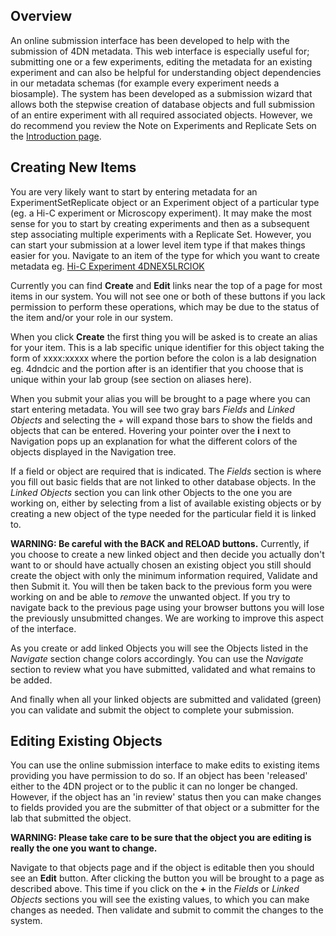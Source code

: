 ## Overview 

An online submission interface has been developed to help with the submission of 4DN metadata.  This web interface is especially useful for; submitting one or a few experiments, editing the metadata for an existing experiment and can also be helpful for understanding object dependencies in our metadata schemas (for example every experiment needs a biosample).  The system has been developed as a submission wizard that allows both the stepwise creation of database objects and full submission of an entire experiment with all required associated objects.  However, we do recommend you review the Note on Experiments and Replicate Sets on the [Introduction page](./introduction.md).

## Creating New Items

You are very likely want to start by entering metadata for an ExperimentSetReplicate object or an Experiment object of a particular type (eg. a Hi-C experiment or Microscopy experiment).  It may make the most sense for you to start by creating experiments and then as a subsequent step associating multiple experiments with a Replicate Set.  However, you can start your submission at a lower level item type if that makes things easier for you.
Navigate to an item of the type for which you want to create metadata eg. [Hi-C Experiment 4DNEX5LRCIOK](https://testportal.4dnucleome.org/experiments-hi-c/4DNEX5LRCIOK/)  

Currently you can find **Create** and **Edit** links near the top of a page for most items in our system.  You will not see one or both of these buttons if you lack permission to perform these operations, which may be due to the status of the item and/or your role in our system. 

When you click **Create** the first thing you will be asked is to create an alias for your item.  This is a lab specific unique identifier for this object taking the form of xxxx:xxxxx where the portion before the colon is a lab designation eg. 4dndcic and the portion after is an identifier that you choose that is unique within your lab group (see section on aliases here).

When you submit your alias you will be brought to a page where you can start entering metadata.  You will see two gray bars *Fields* and *Linked Objects* and selecting the *+* will expand those bars to show the fields and objects that can be entered.  Hovering your pointer over the **i** next to Navigation pops up an explanation for what the different colors of the objects displayed in the Navigation tree.

If a field or object are required that is indicated.  The *Fields* section is where you fill out basic fields that are not linked to other database objects.  In the *Linked Objects* section you can link other Objects to the one you are working on, either by selecting from a list of available existing objects or by creating a new object of the type needed for the particular field it is linked to.

**WARNING: Be careful with the BACK and RELOAD buttons.** Currently, if you choose to create a new linked object and then decide you actually don't want to or should have actually chosen an existing object you still should create the object with only the minimum information required, Validate and then Submit it.  You will then be taken back to the previous form you were working on and be able to *remove* the unwanted object.  If you try to navigate back to the previous page using your browser buttons you will lose the previously unsubmitted changes.  We are working to improve this aspect of the interface.

As you create or add linked Objects you will see the Objects listed in the *Navigate* section change colors accordingly.  You can use the *Navigate* section to review what you have submitted, validated and what remains to be added.

And finally when all your linked objects are submitted and validated (green) you can validate and submit the object to complete your submission. 

## Editing Existing Objects

You can use the online submission interface to make edits to existing items providing you have permission to do so.  If an object has been 'released' either to the 4DN project or to the public it can no longer be changed.  However, if the object has an 'in review' status then you can make changes to fields provided you are the submitter of that object or a submitter for the lab that submitted the object.  

**WARNING: Please take care to be sure that the object you are editing is really the one you want to change.**

Navigate to that objects page and if the object is editable then you should see an **Edit** button.  After clicking the button you will be brought to a page as described above.  This time if you click on the **+** in the *Fields* or *Linked Objects* sections you will see the existing values, to which you can make changes as needed.  Then validate and submit to commit the changes to the system.

